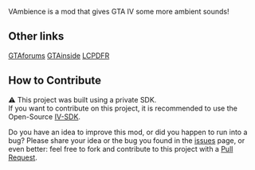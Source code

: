 VAmbience is a mod that gives GTA IV some more ambient sounds!  

## Other links
[GTAforums](https://www.google.com/)
[GTAinside](https://www.google.com/)
[LCPDFR](https://www.google.com/)

## How to Contribute
⚠ This project was built using a private SDK.  
If you want to contribute on this project, it is recommended to use the Open-Source [IV-SDK](https://github.com/Zolika1351/iv-sdk).  
  
Do you have an idea to improve this mod, or did you happen to run into a bug? Please share your idea or the bug you found in the [issues](https://github.com/ClonkAndre/VAmbience/issues) page, or even better: feel free to fork and contribute to this project with a [Pull Request](https://github.com/ClonkAndre/VAmbience/pulls).
